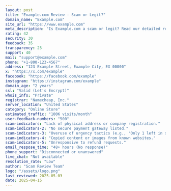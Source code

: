 ```yaml
---
layout: post
title: "Example.com Review – Scam or Legit?"
domain_name: "Example.com"
site_url: "https://www.example.com"
meta_description: "Is Example.com a scam or legit? Read our detailed review with trust score, scam indicators, contact info, and user feedback."
rating: 42
security: 30
feedback: 35
transparency: 25
support: 40
mail: "support@example.com"
phone: "+1-800-123-4567"
address: "123 Example Street, Example City, EX 00000"
x: "https://x.com/example"
facebook: "https://facebook.com/example"
instagram: "https://instagram.com/example"
domain_age: "2 years"
ssl: "Valid (Let's Encrypt)"
whois_info: "Private"
registrar: "Namecheap, Inc."
server_location: "United States"
category: "Online Store"
estimated_traffic: "100K visits/month"
user-feedback-numbers: "500"
scam-indicators: "Lack of physical address or company registration."
scam-indicators-2: "No secure payment gateway listed."
scam-indicators-3: "Overuse of urgency tactics (e.g., 'Only 1 left in stock!')."
scam-indicators-4: "Copied content or images from known websites."
scam-indicators-5: "Unresponsive to refund requests."
email_respose_time: "48+ hours (No response)"
phone_support: "Disconnected or unanswered"
live_chat: "Not available"
resolution_rate: "Low"
author: "Scam Review Team"
logo: "/assets/logo.png"
last_reviewed: 2025-05-03
date: 2025-04-15
---
```

